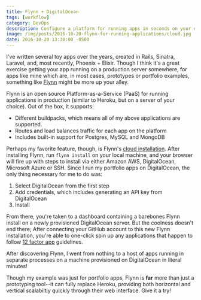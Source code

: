 ```yaml
---
title: Flynn + DigitalOcean
tags: [workflow]
category: DevOps
description: Configure a platform for running apps in seconds on your own servers using Flynn
image: /img/posts/2016-10-20-flynn-for-running-applications/cloud.jpg
date: 2016-10-20 13:30:00 -0500
---
```


I've written several toy apps over the years, created in Rails, Sinatra,
Laravel, and, most recently, Phoenix + Elixir. Though I think it's a great
exercise getting your app running on a production server somewhere, for apps
like mine which are, in most cases, prototypes or portfolio examples, something
like [Flynn][flynn] might be more up your alley.

[flynn]: https://flynn.io

Flynn is an open source Platform-as-a-Service (PaaS) for running applications in
production (similar to Heroku, but on a server of your choice). Out of the box,
it supports:

- Different buildpacks, which means all of my above applications are supported.
- Routes and load balances traffic for each app on the platform
- Includes built-in support for Postgres, MySQL and MongoDB

Perhaps my favorite feature, though, is Flynn's [cloud installation][flynn-cloud].
After installing Flynn, run `flynn install` on your local machine, and your
browser will fire up with steps to install via either Amazon AWS, DigitalOcean,
Microsoft Azure or SSH. Since I run my portfolio apps on DigitalOcean, the only
thing necessary for me to do was:

[flynn-cloud]: https://flynn.io/docs/installation/cloud

1. Select DigitalOcean from the first step
2. Add credentials, which includes generating an API key from DigitalOcean
3. Install

From there, you're taken to a dashboard containing a barebones Flynn install on
a newly provisioned DigitalOcean server. But the coolness doesn't end there;
After connecting your GitHub account to this new Flynn installation, you're able
to one-click spin up any applications that happen to follow [12 factor
app][12-factor] guidelines.

[12-factor]: https://12factor.net

After discovering Flynn, I went from nothing to a host of apps running in
separate processes on a machine provisioned on DigitalOcean in literal minutes!

Though my example was just for portfolio apps, Flynn is **far** more than just a
prototyping tool--it can fully replace Heroku, providing both horizontal and
vertical scalabiltiy quickly through their web interface. Give it a try!
